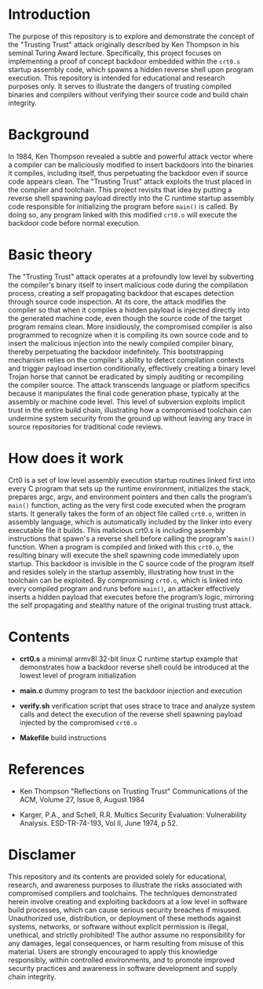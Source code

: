 # Introduction

 The purpose of this repository is to explore and demonstrate the concept of the "Trusting Trust" attack originally described by Ken Thompson in his seminal Turing Award lecture. Specifically, this project focuses on implementing a proof of concept backdoor embedded within the `crt0.s` startup assembly code, which spawns a hidden reverse shell upon program execution.
 This repository is intended for educational and research purposes only. It serves to illustrate the dangers of trusting compiled binaries and compilers without verifying their source code and build chain integrity.

# Background

 In 1984, Ken Thompson revealed a subtle and powerful attack vector where a compiler can be maliciously modified to insert backdoors into the binaries it compiles, including itself, thus perpetuating the backdoor even if source code appears clean. The "Trusting Trust" attack exploits the trust placed in the compiler and toolchain.
 This project revisits that idea by putting a reverse shell spawning payload directly into the C runtime startup assembly code responsible for initializing the program before `main()` is called. By doing so, any program linked with this modified `crt0.o` will execute the backdoor code before normal execution.

# Basic theory

 The "Trusting Trust" attack operates at a profoundly low level by subverting the compiler's binary itself to insert malicious code during the compilation process, creating a self propagating backdoor that escapes detection through source code inspection. At its core, the attack modifies the compiler so that when it compiles a hidden payload is injected directly into the generated machine code, even though the source code of the target program remains clean.
 More insidiously, the compromised compiler is also programmed to recognize when it is compiling its own source code and to insert the malicious injection into the newly compiled compiler binary, thereby perpetuating the backdoor indefinitely. This bootstrapping mechanism relies on the compiler's ability to detect compilation contexts and trigger payload insertion conditionally, effectively creating a binary level Trojan horse that cannot be eradicated by simply auditing or recompiling the compiler source.
 The attack transcends language or platform specifics because it manipulates the final code generation phase, typically at the assembly or machine code level. This level of subversion exploits implicit trust in the entire build chain, illustrating how a compromised toolchain can undermine system security from the ground up without leaving any trace in source repositories for traditional code reviews.

# How does it work

 Crt0 is a set of low level assembly execution startup routines linked first into every C program that sets up the runtime environment, initializes the stack, prepares argc, argv, and environment pointers and then calls the program’s `main()` function, acting as the very first code executed when the program starts. It generally takes the form of an object file called `crt0.o`, written in assembly language, which is automatically included by the linker into every executable file it builds.
 This malicious crt0.s is including assembly instructions that spawn's a reverse shell before calling the program's `main()` function. When a program is compiled and linked with this `crt0.o`, the resulting binary will execute the shell spawning code immediately upon startup. This backdoor is invisible in the C source code of the program itself and resides solely in the startup assembly, illustrating how trust in the toolchain can be exploited.
 By compromising `crt0.o`, which is linked into every compiled program and runs before `main()`, an attacker effectively inserts a hidden payload that executes before the program’s logic, mirroring the self propagating and stealthy nature of the original trusting trust attack.

# Contents

- **crt0.s**
a minimal armv8l 32-bit linux C runtime startup example that demonstrates how a backdoor reverse shell could be introduced at the lowest level of program initialization

- **main.c**
dummy program to test the backdoor injection and execution

- **verify.sh**
verification script that uses strace to trace and analyze system calls and detect the execution of the reverse shell spawning payload injected by the compromised `crt0.o`

- **Makefile**
build instructions

# References

- Ken Thompson "Reflections on Trusting Trust" Communications of the ACM, Volume 27, Issue 8, August 1984

- Karger, P.A., and Schell, R.R. Multics Security Evaluation: Vulnerability Analysis. ESD-TR-74-193, Vol II, June 1974, p 52.

# Disclamer

 This repository and its contents are provided solely for educational, research, and awareness purposes to illustrate the risks associated with compromised compilers and toolchains. The techniques demonstrated herein involve creating and exploiting backdoors at a low level in software build processes, which can
cause serious security breaches if misused.
 Unauthorized use, distribution, or deployment of these methods against systems, networks, or software without explicit permission is illegal, unethical, and strictly prohibited! The author assume no responsibility for any damages, legal consequences, or harm resulting from misuse of this material.
 Users are strongly encouraged to apply this knowledge responsibly, within controlled environments, and to promote improved security practices and awareness in software development and supply chain integrity.

